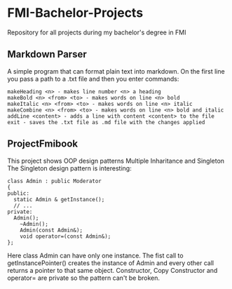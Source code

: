 # FMI-Bachelor-Projects
Repository for all projects during my bachelor's degree in FMI

## Markdown Parser
A simple program that can format plain text into markdown.
On the first line you pass a path to a .txt file and then you enter commands:
```
makeHeading <n> - makes line number <n> a heading
makeBold <n> <from> <to> - makes words on line <n> bold
makeItalic <n> <from> <to> - makes words on line <n> italic
makeCombine <n> <from> <to> - makes words on line <n> bold and italic
addLine <content> - adds a line with content <content> to the file
exit - saves the .txt file as .md file with the changes applied
```
## ProjectFmibook
This project shows OOP design patterns Multiple Inharitance and Singleton
The Singleton design pattern is interesting:
```
class Admin : public Moderator
{
public:
  static Admin & getInstance();
  // ...
private:
  Admin();
	~Admin();
	Admin(const Admin&);
	void operator=(const Admin&);
};
```
Here class Admin can have only one instance. The fist call to getInstancePointer() creates the instance of Admin and every other call returns a pointer to that same object. Constructor, Copy Constructor and operator= are private so the pattern can't be broken.
